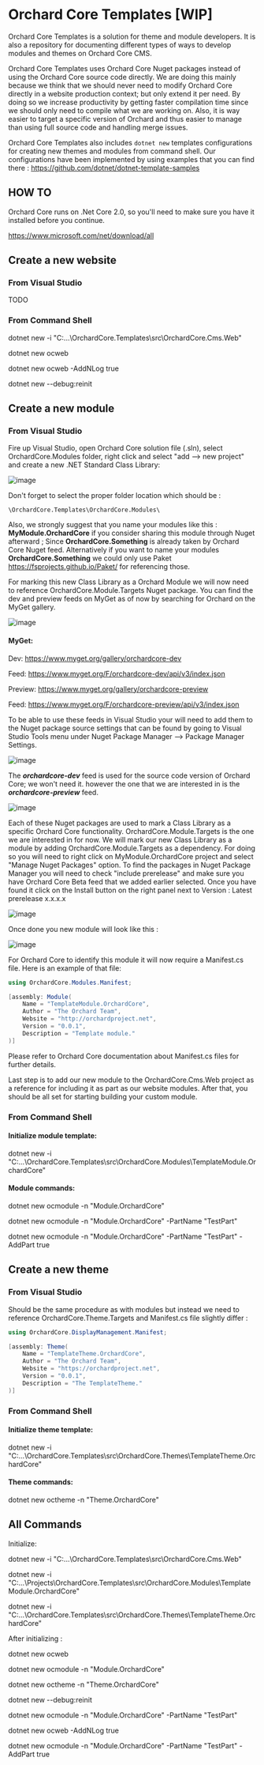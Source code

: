 # Orchard Core Templates [WIP]

Orchard Core Templates is a solution for theme and module developers. It is also a repository for documenting different types of ways to develop modules and themes on Orchard Core CMS.

Orchard Core Templates uses Orchard Core Nuget packages instead of using the Orchard Core source code directly. We are doing this mainly because we think that we should never need to modify Orchard Core directly in a website production context; but only extend it per need. By doing so we increase productivity by getting faster compilation time since we should only need to compile what we are working on. Also, it is way easier to target a specific version of Orchard and thus easier to manage than using full source code and handling merge issues.

Orchard Core Templates also includes `dotnet new` templates configurations for creating new themes and modules from command shell. Our configurations have been implemented by using examples that you can find there : https://github.com/dotnet/dotnet-template-samples

## HOW TO

Orchard Core runs on .Net Core 2.0, so you'll need to make sure you have it installed before you continue.

https://www.microsoft.com/net/download/all

## Create a new website

### From Visual Studio

TODO

### From Command Shell

dotnet new -i "C:\...\OrchardCore.Templates\src\OrchardCore.Cms.Web"

dotnet new ocweb

dotnet new ocweb -AddNLog true

dotnet new --debug:reinit

## Create a new module

### From Visual Studio

Fire up Visual Studio, open Orchard Core solution file (.sln), select OrchardCore.Modules folder, right click and select "add --> new project" and create a new .NET Standard Class Library:

![image](https://user-images.githubusercontent.com/3228637/38450533-6c0fbc98-39ed-11e8-91a5-d26a1105b91a.png)

Don't forget to select the proper folder location which should be : 

```
\OrchardCore.Templates\OrchardCore.Modules\
```

Also, we strongly suggest that you name your modules like this : **MyModule.OrchardCore** if you consider sharing this module through Nuget afterward ; Since **OrchardCore.Something** is already taken by Orchard Core Nuget feed. Alternatively if you want to name your modules **OrchardCore.Something** we could only use Paket https://fsprojects.github.io/Paket/ for referencing those.

For marking this new Class Library as a Orchard Module we will now need to reference OrchardCore.Module.Targets Nuget package. You can find the dev and preview feeds on MyGet as of now by searching for Orchard on the MyGet gallery.

![image](https://user-images.githubusercontent.com/3228637/38450194-c617148a-39e7-11e8-95b0-2d35f43a6fad.png)

#### MyGet:

Dev: https://www.myget.org/gallery/orchardcore-dev

Feed: https://www.myget.org/F/orchardcore-dev/api/v3/index.json



Preview: https://www.myget.org/gallery/orchardcore-preview

Feed: https://www.myget.org/F/orchardcore-preview/api/v3/index.json



To be able to use these feeds in Visual Studio your will need to add them to the Nuget package source settings that can be found by going to Visual Studio Tools menu under Nuget Package Manager --> Package Manager Settings.

![image](https://user-images.githubusercontent.com/3228637/38450422-63670f1c-39eb-11e8-9c14-0743f0a4da42.png)

The ***orchardcore-dev*** feed is used for the source code version of Orchard Core; we won't need it. however the one that we are interested in is the ***orchardcore-preview*** feed. 

![image](https://user-images.githubusercontent.com/3228637/38450242-886933f6-39e8-11e8-896c-1f807e5530a0.png)

Each of these Nuget packages are used to mark a Class Library as a specific Orchard Core functionality. OrchardCore.Module.Targets is the one we are interested in for now. We will mark our new Class Library as a module by adding OrchardCore.Module.Targets as a dependency. For doing so you will need to right click on MyModule.OrchardCore project and select "Manage Nuget Packages" option. To find the packages in Nuget Package Manager you will need to check "include prerelease" and make sure you have Orchard Core Beta feed that we added earlier selected. Once you have found it click on the Install button on the right panel next to Version : Latest prerelease x.x.x.x

![image](https://user-images.githubusercontent.com/3228637/38450558-f4b83098-39ed-11e8-93c7-0fd9e5112dff.png)

Once done you new module will look like this : 

![image](https://user-images.githubusercontent.com/3228637/38450628-31c8e2b0-39ef-11e8-9de7-c15f0c6544c5.png)

For Orchard Core to identify this module it will now require a Manifest.cs file. Here is an example of that file:

```C#
using OrchardCore.Modules.Manifest;

[assembly: Module(
    Name = "TemplateModule.OrchardCore",
    Author = "The Orchard Team",
    Website = "http://orchardproject.net",
    Version = "0.0.1",
    Description = "Template module."
)]

```

Please refer to Orchard Core documentation about Manifest.cs files for further details.



Last step is to add our new module to the OrchardCore.Cms.Web project as a reference for including it as part as our website modules. After that, you should be all set for starting building your custom module.

### From Command Shell

#### Initialize module template:

dotnet new -i "C:\...\OrchardCore.Templates\src\OrchardCore.Modules\TemplateModule.OrchardCore"

#### Module commands:

dotnet new ocmodule -n "Module.OrchardCore"

dotnet new ocmodule -n "Module.OrchardCore" -PartName "TestPart"

dotnet new ocmodule -n "Module.OrchardCore" -PartName "TestPart" -AddPart true

## Create a new theme

### From Visual Studio

Should be the same procedure as with modules but instead we need to reference OrchardCore.Theme.Targets and Manifest.cs file slightly differ : 

```C#
using OrchardCore.DisplayManagement.Manifest;

[assembly: Theme(
    Name = "TemplateTheme.OrchardCore",
    Author = "The Orchard Team",
    Website = "https://orchardproject.net",
    Version = "0.0.1",
    Description = "The TemplateTheme."
)]
```

### From Command Shell

#### Initialize theme template:

dotnet new -i "C:\...\OrchardCore.Templates\src\OrchardCore.Themes\TemplateTheme.OrchardCore"

#### Theme commands:

dotnet new octheme -n "Theme.OrchardCore"



## All Commands

Initialize:

dotnet new -i "C:\...\OrchardCore.Templates\src\OrchardCore.Cms.Web"

dotnet new -i "C:\...\Projects\OrchardCore.Templates\src\OrchardCore.Modules\TemplateModule.OrchardCore"

dotnet new -i "C:\...\OrchardCore.Templates\src\OrchardCore.Themes\TemplateTheme.OrchardCore"



After initializing :

dotnet new ocweb

dotnet new ocmodule -n "Module.OrchardCore"

dotnet new octheme -n "Theme.OrchardCore"

dotnet new --debug:reinit

dotnet new ocmodule -n "Module.OrchardCore" -PartName "TestPart"

dotnet new ocweb -AddNLog true

dotnet new ocmodule -n "Module.OrchardCore" -PartName "TestPart" -AddPart true
